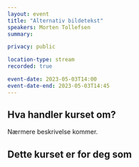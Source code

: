 ```yaml
---
layout: event
title: "Alternativ bildetekst"
speakers: Morten Tollefsen
summary: 

privacy: public

location-type: stream
recorded: true

event-date: 2023-05-03T14:00
event-date-end: 2023-05-03T14:45
---
```

## Hva handler kurset om?
Nærmere beskrivelse kommer. 

## Dette kurset er for deg som
